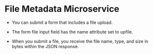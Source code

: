 # File Metadata Microservice

- You can submit a form that includes a file upload.

- The form file input field has the name attribute set to upfile.

- When you submit a file, you receive the file name, type, and size in bytes within the JSON response.

